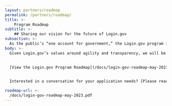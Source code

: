 ```yaml
---
layout: partners/roadmap
permalink: /partners/roadmap/
title: >- 
    Program Roadmap
subtitle: >-
    ## Sharing our vision for the future of Login.gov
subsection: >-
  As the public’s “one account for government,” the Login.gov program is committed to being transparent with the agency partners and members of the public that it serves. The Login.gov program roadmap articulates the values of the Login.gov program, outlines strategic priorities, and documents how the program is approaching nuanced identity topics.
body: >-
  Given Login.gov’s values around agility and transparency, we will be using ongoing user research as well as feedback from agency partners to adapt these plans over time. We intend to update and reshare this artifact quarterly.
  

  [View the Login.gov Program Roadmap](/docs/login-gov-roadmap-may-2023.pdf){:class="caret"}
  

  Interested in a conversation for your application needs? [Please reach out](https://login.gov/partners/business-inquiries){:class="caret"}

roadmap-url: >-
  /docs/login-gov-roadmap-may-2023.pdf
---
```

